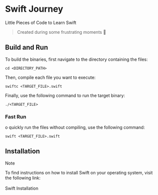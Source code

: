 # Swift Journey
Little Pieces of Code to Learn Swift

> Created during some frustrating moments :hand_over_mouth:

## Build and Run
To build the binaries, first navigate to the directory containing the files:
```
cd <DIRECTORY_PATH>
```

Then, compile each file you want to execute:
```
swiftc <TARGET_FILE>.swift
```

Finally, use the following command to run the target binary:
```
./<TARGET_FILE>
```
### Fast Run
o quickly run the files without compiling, use the following command:
```
swift <TARGET_FILE>.swift
```

## Installation

> [!NOTE]
> To find instructions on how to install Swift on your operating system, visit the following link:
> </br></br>
> <a name="my-custom-anchor-point">Swift Installation</a>
